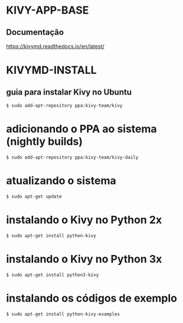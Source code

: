 # KIVY-APP-BASE

## Documentação
https://kivymd.readthedocs.io/en/latest/


# KIVYMD-INSTALL
## guia para instalar Kivy no Ubuntu

`$ sudo add-apt-repository ppa:kivy-team/kivy`

# adicionando o PPA ao sistema (nightly builds)

`$ sudo add-apt-repository ppa:kivy-team/kivy-daily`

# atualizando o sistema

`$ sudo apt-get update`

# instalando o Kivy no Python 2x

`$ sudo apt-get install python-kivy`

# instalando o Kivy no Python 3x

`$ sudo apt-get install python3-kivy`


# instalando os códigos de exemplo

`$ sudo apt-get install python-kivy-examples`

